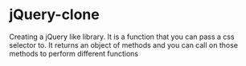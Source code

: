 # jQuery-clone
Creating a jQuery like library. It is a function that you can pass a css selector to. It returns an object of methods and you can call on those methods to perform different functions
